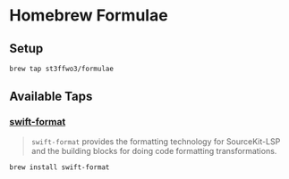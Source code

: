 # Homebrew Formulae

## Setup

```bash
brew tap st3ffwo3/formulae
```

## Available Taps

### [swift-format](https://github.com/apple/swift-format)
> `swift-format` provides the formatting technology for SourceKit-LSP and the building blocks for doing code formatting transformations.

```bash
brew install swift-format
```

